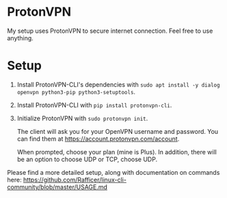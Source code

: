 # ProtonVPN
My setup uses ProtonVPN to secure internet connection. Feel free to use anything.

# Setup
1. Install ProtonVPN-CLI's dependencies with `sudo apt install -y dialog openvpn python3-pip python3-setuptools`.

2. Install ProtonVPN-CLI with `pip install protonvpn-cli`.

3. Initialize ProtonVPN with `sudo protonvpn init`.

   The client will ask you for your OpenVPN username and password. You can find them at https://account.protonvpn.com/account.

   When prompted, choose your plan (mine is Plus). In addition, there will be an option to choose UDP or TCP, choose UDP.

Please find a more detailed setup, along with documentation on commands here: https://github.com/Rafficer/linux-cli-community/blob/master/USAGE.md
